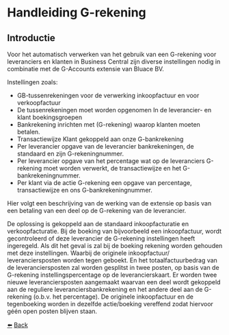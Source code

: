 # Handleiding G-rekening

## Introductie

Voor het automatisch verwerken van het gebruik van een G-rekening voor leveranciers en klanten in Business Central zijn diverse instellingen nodig in combinatie met de G-Accounts extensie van Bluace BV.

Instellingen zoals:

*	GB-tussenrekeningen voor de verwerking inkoopfactuur en voor verkoopfactuur
*	De tussenrekeningen moet worden opgenomen In de leverancier- en klant boekingsgroepen
*	Bankrekening inrichten met (G-rekening) waarop klanten moeten betalen.
*	Transactiewijze Klant gekoppeld aan onze G-bankrekening
*	Per leverancier opgave van de leverancier bankrekeningen, de standaard en zijn G-rekeningnummer.
*	Per leverancier opgave van het percentage wat op de leveranciers G-rekening moet worden verwerkt, de transactiewijze en het G-bankrekeningnummer.
*	Per klant via de actie G-rekening een opgave van percentage, transactiewijze en ons G-bankrekeningnummer.

Hier volgt een beschrijving van de werking van de extensie op basis van een betaling van een deel op de G-rekening van de leverancier.

De oplossing is gekoppeld aan de standaard inkoopfacturatie en verkoopfacturatie. Bij de boeking van bijvoorbeeld een inkoopfactuur, wordt gecontroleerd of deze leverancier de G-rekening instellingen heeft ingeregeld. Als dit het geval is zal bij de boeking rekening worden gehouden met deze instellingen. Waarbij de originele inkoopfactuur/ leveranciersposten worden tegen geboekt. En het totaalfactuurbedrag van de leveranciersposten zal worden gesplitst in twee posten, op basis van de G-rekening instellingspercentage op de leverancierskaart. Er worden twee nieuwe leveranciersposten aangemaakt waarvan een deel wordt gekoppeld aan de reguliere leveranciersbankrekening en het andere deel aan de G-rekening (o.b.v. het percentage). De originele inkoopfactuur en de tegenboeking worden in dezelfde actie/boeking vereffend zodat hiervoor géén open posten blijven staan. 

[:arrow_left:](../README.md) [Back](../README.md)